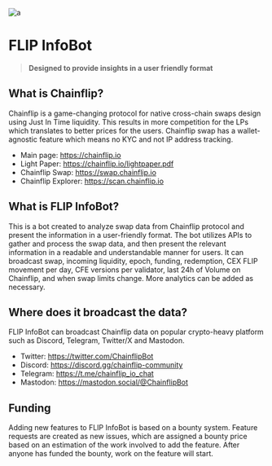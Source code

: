 ![a](https://github.com/CumpsD/chainflip-insights/raw/main/assets/banner.gif "a")

# FLIP InfoBot

> **Designed to provide insights in a user friendly format**

## What is Chainflip? 

Chainflip is a game-changing protocol for native cross-chain swaps design using Just In Time liquidity. This results in more competition for the LPs which translates to better prices for the users. Chainflip swap has a wallet-agnostic feature which means no KYC and not IP address tracking.

* Main page: https://chainflip.io
* Light Paper: https://chainflip.io/lightpaper.pdf
* Chainflip Swap: https://swap.chainflip.io
* Chainflip Explorer: https://scan.chainflip.io

## What is FLIP InfoBot?

This is a bot created to analyze swap data from Chainflip protocol and present the information in a user-friendly format. The bot utilizes APIs to gather and process the swap data, and then present the relevant information in a readable and understandable manner for users. It can broadcast swap, incoming liquidity, epoch, funding, redemption, CEX FLIP movement per day, CFE versions per validator, last 24h of Volume on Chainflip, and when swap limits change. More analytics can be added as necessary.

## Where does it broadcast the data?

FLIP InfoBot can broadcast Chainflip data on popular crypto-heavy platform such as Discord, Telegram, Twitter/X and Mastodon.

* Twitter: https://twitter.com/ChainflipBot
* Discord: https://discord.gg/chainflip-community
* Telegram: https://t.me/chainflip_io_chat
* Mastodon: https://mastodon.social/@ChainflipBot

## Funding

Adding new features to FLIP InfoBot is based on a bounty system. Feature requests are created as new issues, which are assigned a bounty price based on an estimation of the work involved to add the feature. After anyone has funded the bounty, work on the feature will start.

<!-- a normal html comment 
## Screenshots

![a](https://github.com/CumpsD/chainflip-insights/raw/main/assets/swap-cex-cfe.png "a")
![a](https://github.com/CumpsD/chainflip-insights/raw/main/assets/epoch.png "a")
![a](https://github.com/CumpsD/chainflip-insights/raw/main/assets/fund-redeem.png "a")

#### Twitter

![a](https://github.com/CumpsD/chainflip-insights/raw/main/assets/twitter.png "a")
-->
